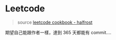# Leetcode

> source [leetcode cookbook - halfrost](https://books.halfrost.com/leetcode/)

期望自己能跟作者一樣，達到 365 天都能有 commit....
